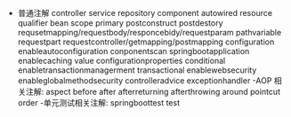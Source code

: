 - 普通注解
controller
service
repository
component
autowired
resource
qualifier
bean
scope
primary
postconstruct
postdestory
requsetmapping/requestbody/responcebidy/requestparam
pathvariable
requestpart
requestcontroller/getmapping/postmapping
configuration
enableautoconfiguration
conponentscan
springbootapplication
enablecaching
value
configurationproperties
conditional
enabletransactionmanagerment
transactional
enablewebsecurity
enableglobalmethodsecurity
controlleradvice
exceptionhandler
-AOP 相关注解:
aspect
before
after
afterreturning
afterthrowing
around
pointcut
order
-单元测试相关注解:
springboottest
test
